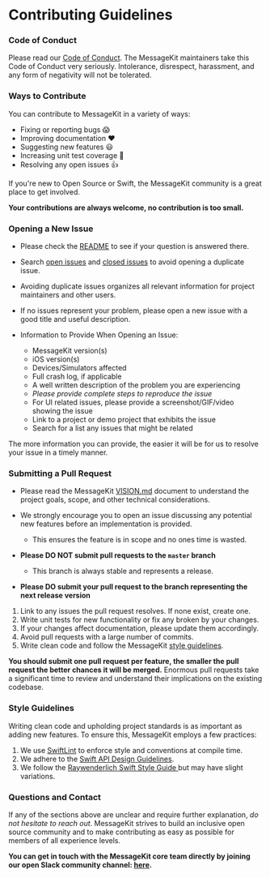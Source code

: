 # Contributing Guidelines

### Code of Conduct

Please read our [Code of Conduct](https://github.com/MessageKit/MessageKit/blob/master/Code_of_Conduct.md). 
The MessageKit maintainers take this Code of Conduct very seriously. Intolerance, disrespect, harassment, and any form of negativity will not be tolerated.

### Ways to Contribute

You can contribute to MessageKit in a variety of ways:

- Fixing or reporting bugs :scream:
- Improving documentation :heart:
- Suggesting new features :smiley:
- Increasing unit test coverage :pray:
- Resolving any open issues :+1:

If you're new to Open Source or Swift, the MessageKit community is a great place to get involved.

**Your contributions are always welcome, no contribution is too small.**

### Opening a New Issue

- Please check the [README](https://github.com/MessageKit/MessageKit/blob/master/README.md) to see if your question is answered there.
- Search [open issues](https://github.com/MessageKit/MessageKit/issues?q=is%3Aopen+is%3Aissue) and [closed issues](https://github.com/MessageKit/MessageKit/issues?q=is%3Aissue+is%3Aclosed) to avoid opening a duplicate issue.
- Avoiding duplicate issues organizes all relevant information for project maintainers and other users.
- If no issues represent your problem, please open a new issue with a good title and useful description.

- Information to Provide When Opening an Issue: 
    - MessageKit version(s)
    - iOS version(s)
    - Devices/Simulators affected
    - Full crash log, if applicable
    - A well written description of the problem you are experiencing
    - *Please provide complete steps to reproduce the issue* 
    - For UI related issues, please provide a screenshot/GIF/video showing the issue 
    - Link to a project or demo project that exhibits the issue 
    - Search for a list any issues that might be related

The more information you can provide, the easier it will be for us to resolve your issue in a timely manner.

### Submitting a Pull Request

- Please read the MessageKit [VISION.md](https://github.com/MessageKit/MessageKit/blob/master/VISION.md) document to understand the project goals, scope, and other technical considerations.
- We strongly encourage you to open an issue discussing any potential new features before an implementation is provided. 
    - This ensures the feature is in scope and no ones time is wasted.

- **Please DO NOT submit pull requests to the `master` branch**
    - This branch is always stable and represents a release.

- **Please DO submit your pull request to the branch representing the next release version**

1. Link to any issues the pull request resolves. If none exist, create one.
2. Write unit tests for new functionality or fix any broken by your changes. 
3. If your changes affect documentation, please update them accordingly.
4. Avoid pull requests with a large number of commits.
5. Write clean code and follow the MessageKit [style guidelines](#style-guidelines).

**You should submit one pull request per feature, the smaller the pull request the better chances it will be merged.**
Enormous pull requests take a significant time to review and understand their implications on the existing codebase.

### Style Guidelines

Writing clean code and upholding project standards is as important as adding new features. To ensure this, MessageKit employs a few practices:

1. We use [SwiftLint](https://github.com/realm/SwiftLint) to enforce style and conventions at compile time.
2. We adhere to the [Swift API Design Guidelines](https://swift.org/documentation/api-design-guidelines/).
3. We follow the [Raywenderlich Swift Style Guide ](https://github.com/raywenderlich/swift-style-guide) but may have slight variations. 

### Questions and Contact

If any of the sections above are unclear and require further explanation, *do not hesitate to reach out*.
MessageKit strives to build an inclusive open source community and to make contributing as easy as possible for members of all experience levels.

**You can get in touch with the MessageKit core team directly by joining our open Slack community channel: [here](https://join.slack.com/t/messagekit/shared_invite/MjI0NDkxNjgwMzA3LTE1MDIzMTU0MjUtMzJhZDZlNTkxMA).**
